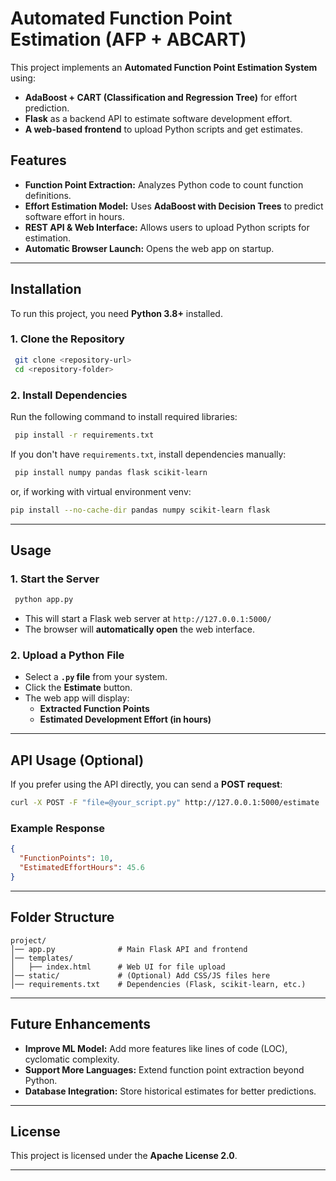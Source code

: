 # Automated Function Point Estimation (AFP + ABCART)

This project implements an **Automated Function Point Estimation System** using:
- **AdaBoost + CART (Classification and Regression Tree)** for effort prediction.
- **Flask** as a backend API to estimate software development effort.
- **A web-based frontend** to upload Python scripts and get estimates.

## Features
- **Function Point Extraction:** Analyzes Python code to count function definitions.
- **Effort Estimation Model:** Uses **AdaBoost with Decision Trees** to predict software effort in hours.
- **REST API & Web Interface:** Allows users to upload Python scripts for estimation.
- **Automatic Browser Launch:** Opens the web app on startup.

---

## Installation
To run this project, you need **Python 3.8+** installed.

### **1. Clone the Repository**
```sh
 git clone <repository-url>
 cd <repository-folder>
```

### **2. Install Dependencies**
Run the following command to install required libraries:
```sh
 pip install -r requirements.txt
```

If you don't have `requirements.txt`, install dependencies manually:
```sh
 pip install numpy pandas flask scikit-learn
```

or, if working with virtual environment venv:

```sh
pip install --no-cache-dir pandas numpy scikit-learn flask
```


---

## Usage
### **1. Start the Server**
```sh
 python app.py
```
- This will start a Flask web server at `http://127.0.0.1:5000/`
- The browser will **automatically open** the web interface.

### **2. Upload a Python File**
- Select a **`.py` file** from your system.
- Click the **Estimate** button.
- The web app will display:
  - **Extracted Function Points**
  - **Estimated Development Effort (in hours)**

---

## API Usage (Optional)
If you prefer using the API directly, you can send a **POST request**:

```sh
curl -X POST -F "file=@your_script.py" http://127.0.0.1:5000/estimate
```

### Example Response
```json
{
  "FunctionPoints": 10,
  "EstimatedEffortHours": 45.6
}
```

---

## Folder Structure
```
project/
│── app.py              # Main Flask API and frontend
│── templates/
│   ├── index.html      # Web UI for file upload
│── static/             # (Optional) Add CSS/JS files here
│── requirements.txt    # Dependencies (Flask, scikit-learn, etc.)
```

---

## Future Enhancements
- **Improve ML Model:** Add more features like lines of code (LOC), cyclomatic complexity.
- **Support More Languages:** Extend function point extraction beyond Python.
- **Database Integration:** Store historical estimates for better predictions.

---

## License
This project is licensed under the **Apache License 2.0**.

---

